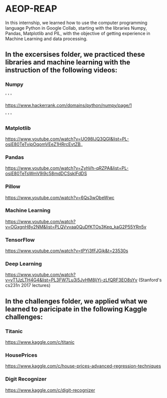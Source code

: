 # AEOP-REAP

In this internship, we learned how to use the computer programming language Python in Google Collab, starting with the libraries Numpy, Pandas, Matplotlib and PIL, with the objective of getting experience in Machine Learning and data processing.

## In the excersises folder, we practiced these libraries and machine learning with the instruction of the following videos:

### Numpy

' ' '

https://www.hackerrank.com/domains/python/numpy/page/1

' ' '
### Matplotlib

https://www.youtube.com/watch?v=UO98lJQ3QGI&list=PL-osiE80TeTvipOqomVEeZ1HRrcEvtZB_

### Pandas

https://www.youtube.com/watch?v=ZyhVh-qRZPA&list=PL-osiE80TeTsWmV9i9c58mdDCSskIFdDS

### Pillow

https://www.youtube.com/watch?v=6Qs3wObeWwc

### Machine Learning

https://www.youtube.com/watch?v=OGxgnH8y2NM&list=PLQVvvaa0QuDfKTOs3Keq_kaG2P55YRn5v

### TensorFlow

https://www.youtube.com/watch?v=tPYj3fFJGjk&t=23530s

### Deep Learning

https://www.youtube.com/watch?v=vT1JzLTH4G4&list=PL3FW7Lu3i5JvHM8ljYj-zLfQRF3EO8sYv (Stanford's cs231n 2017 lectures)


## In the challenges folder, we applied what we learned to paricipate in the following Kaggle challenges:

### Titanic 

https://www.kaggle.com/c/titanic

### HousePrices

https://www.kaggle.com/c/house-prices-advanced-regression-techniques

### Digit Recognizer

https://www.kaggle.com/c/digit-recognizer
